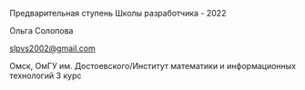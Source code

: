 Предварительная ступень Школы разработчика - 2022

Ольга Солопова

slpvs2002@gmail.com

Омск, ОмГУ им. Достоевского/Институт математики и информационных технологий 3 курс
